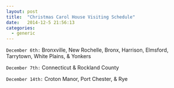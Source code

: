 ```yaml
---
layout: post
title:  "Christmas Carol House Visiting Schedule"
date:   2014-12-5 21:56:13
categories: 
  - generic
---
```

`December 6th:` Bronxville, New Rochelle, Bronx, Harrison, Elmsford, Tarrytown, White Plains, & Yonkers

`December 7th:` Connecticut & Rockland County

`December 14th:` Croton Manor, Port Chester, & Rye
